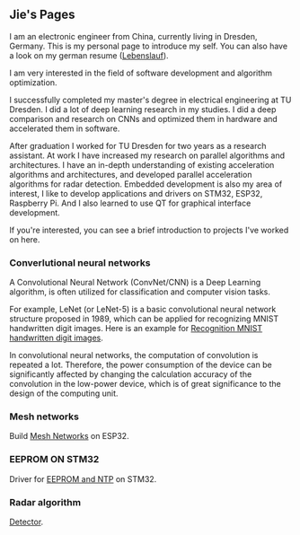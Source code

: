 ## Jie's Pages

I am an electronic engineer from China, currently living in Dresden, Germany. This is my personal page to introduce my self. You can also have a look on my german resume ([Lebenslauf](https://github.com/kayala/kayala.GitHub.io/blob/main/Lebenslauf_Jie.pdf)).

I am very interested in the field of software development and algorithm optimization.

I successfully completed my master's degree in electrical engineering at TU Dresden. I did a lot of deep learning research in my studies. I did a deep comparison and research on CNNs and optimized them in hardware and accelerated them in software.

After graduation I worked for TU Dresden for two years as a research assistant. At work I have increased my research on parallel algorithms and architectures. I have an in-depth understanding of existing acceleration algorithms and architectures, and developed parallel acceleration algorithms for radar detection.
Embedded development is also my area of interest, I like to develop applications and drivers on STM32, ESP32, Raspberry Pi. And I also learned to use QT for graphical interface development. 

If you're interested, you can see a brief introduction to projects I've worked on here.

### Converlutional neural networks

A Convolutional Neural Network (ConvNet/CNN) is a Deep Learning algorithm, is often utilized for classification and computer vision tasks.

For example, LeNet (or LeNet-5) is a basic convolutional neural network structure proposed in 1989, which can be applied for recognizing MNIST handwritten digit images. Here is an example for [Recognition MNIST handwritten digit images](https://github.com/kayala/project/tree/main/CNNs).

In convolutional neural networks, the computation of convolution is repeated a lot. Therefore, the power consumption of the device can be significantly affected by changing the calculation accuracy of the convolution in the low-power device, which is of great significance to the design of the computing unit.

### Mesh networks 

Build [Mesh Networks](https://github.com/kayala/project/tree/main/mesh_network) on ESP32.

### EEPROM ON STM32

Driver for [EEPROM and NTP](https://github.com/kayala/project/tree/main/stm32) on STM32.

### Radar algorithm

[Detector](https://github.com/kayala/project/tree/main/radar_cfar_algorithm).
